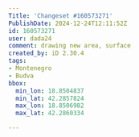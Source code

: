 ```yaml
---
Title: 'Changeset #160573271'
PublishDate: 2024-12-24T12:11:52Z
id: 160573271
user: dada24
comment: drawing new area, surface
created_by: iD 2.30.4
tags:
- Montenegro
- Budva
bbox:
  min_lon: 18.8504837
  min_lat: 42.2857824
  max_lon: 18.8506982
  max_lat: 42.2860334

---
```

